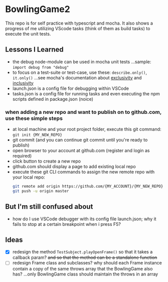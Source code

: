 # BowlingGame2

This repo is for self practice with typescript and mocha. It also shows a progress of me utilizing VScode tasks (think of them as build tasks) to execute the unit tests.

## Lessons I Learned

- the debug node-module can be used in mocha unit tests ...sample: ```import debug from "debug"```
- to focus on a test-suite or test-case, use these: `describe.only()`, `it.only()` ...see mocha's documentation about [exclusivity](https://mochajs.org/#exclusive-tests) and [inclusivity](https://mochajs.org/#inclusive-tests)
- launch.json is a config file for debugging within VSCode
- tasks.json is a config file for running tasks and even executing the npm scripts defined in package.json (noice)

### when adding a new repo and want to publish on to github.com, use these simple steps

- at local machine and your root project folder, execute this git command: `git init {MY_NEW_REPO}`
- git commit (and you can continue git commit until you're ready to publish)
- open browser to your account at github.com (register and login as required)
- click button to create a new repo
- github.com should display a page to add existing local repo
- execute these git CLI commands to assign the new remote repo with your local repo:
    ```bash
    git remote add origin https://github.com/{MY_ACCOUNT}/{MY_NEW_REPO}.git
    git push -u origin master
    ```

## But I'm still confused about

- how do I use VSCode debugger with its config file launch.json; why it fails to stop at a certain breakpoint when i press F5?

## Ideas

- [x] redesign the method `TestSubject.playOpenFrame()` so that it takes a callback param? ~~and so that the method can be a standalone function~~
- [ ] redesign Frame class and subclasses? why should each Frame instance contain a copy of the same throws array that the BowlingGame also has? ...only BowlingGame class should maintain the throws in an array